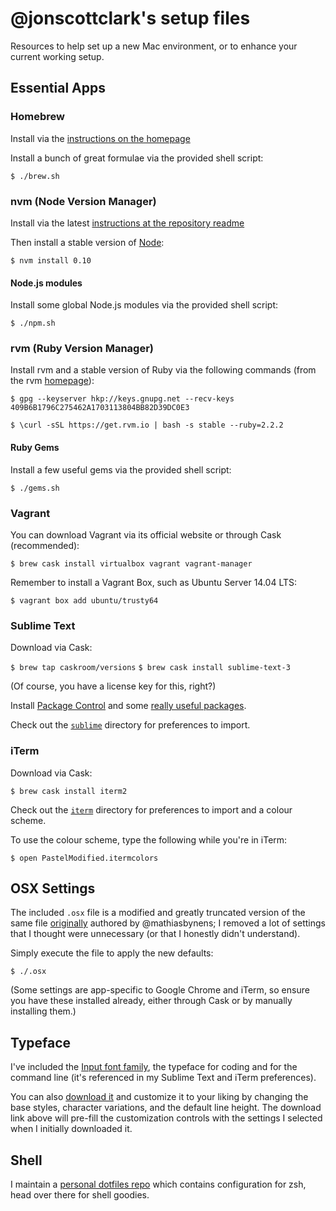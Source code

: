 # @jonscottclark's setup files

Resources to help set up a new Mac environment, or to enhance your current working setup.

## Essential Apps

### Homebrew

Install via the [instructions on the homepage](http://brew.sh)

Install a bunch of great formulae via the provided shell script:

`$ ./brew.sh`

### nvm (Node Version Manager)

Install via the latest [instructions at the repository readme](https://github.com/creationix/nvm#install-script)

Then install a stable version of [Node](https://nodejs.org):

`$ nvm install 0.10`

#### Node.js modules

Install some global Node.js modules via the provided shell script:

`$ ./npm.sh`

### rvm (Ruby Version Manager)

Install rvm and a stable version of Ruby via the following commands (from the rvm [homepage](https://rvm.io)):

`$ gpg --keyserver hkp://keys.gnupg.net --recv-keys 409B6B1796C275462A1703113804BB82D39DC0E3`

`$ \curl -sSL https://get.rvm.io | bash -s stable --ruby=2.2.2`

#### Ruby Gems

Install a few useful gems via the provided shell script:

`$ ./gems.sh`

### Vagrant

You can download Vagrant via its official website or through Cask (recommended):

`$ brew cask install virtualbox vagrant vagrant-manager`

Remember to install a Vagrant Box, such as Ubuntu Server 14.04 LTS:

`$ vagrant box add ubuntu/trusty64`

### Sublime Text

Download via Cask:

`$ brew tap caskroom/versions`
`$ brew cask install sublime-text-3`

(Of course, you have a license key for this, right?)

Install [Package Control](https://packagecontrol.io/installation) and some [really useful packages](https://github.com/jonscottclark/setupfiles/blob/master/sublime/PACKAGES.md).

Check out the [`sublime`](https://github.com/jonscottclark/setupfiles/tree/master/sublime/) directory for preferences to import.

### iTerm

Download via Cask:

`$ brew cask install iterm2`

Check out the [`iterm`](https://github.com/jonscottclark/setupfiles/tree/master/iterm/) directory for preferences to import and a colour scheme.

To use the colour scheme, type the following while you're in iTerm:

`$ open PastelModified.itermcolors`

## OSX Settings

The included `.osx` file is a modified and greatly truncated version of the same file [originally](https://github.com/mathiasbynens/dotfiles/blob/master/.osx) authored by @mathiasbynens; I removed a lot of settings that I thought were unnecessary (or that I honestly didn't understand).

Simply execute the file to apply the new defaults:

`$ ./.osx`

(Some settings are app-specific to Google Chrome and iTerm, so ensure you have these installed already, either through Cask or by manually installing them.)

## Typeface

I've included the [Input font family](http://input.fontbureau.com/), the typeface for coding and for the command line (it's referenced in my Sublime Text and iTerm preferences).

You can also [download it](http://input.fontbureau.com/download/?customize&fontSelection=fourStyleFamily&regular=InputMono-Regular&italic=InputMono-Italic&bold=InputMono-Bold&boldItalic=InputMono-BoldItalic&a=0&g=ss&i=serif&l=serifs_round&zero=slash&asterisk=height&braces=straight&preset=default&line-height=1.2&email=) and customize it to your liking by changing the base styles, character variations, and the default line height. The download link above will pre-fill the customization controls with the settings I selected when I initially downloaded it.

## Shell

I maintain a [personal dotfiles repo](https://github.com/jonscottclark/dotfiles) which contains configuration for zsh, head over there for shell goodies.